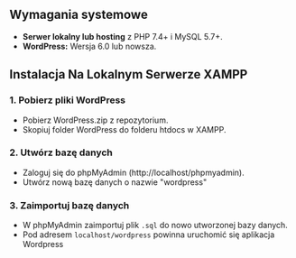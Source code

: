 
## Wymagania systemowe
- **Serwer lokalny lub hosting** z PHP 7.4+ i MySQL 5.7+. 
- **WordPress:** Wersja 6.0 lub nowsza.
  
## Instalacja Na Lokalnym Serwerze XAMPP
### 1. **Pobierz pliki WordPress**

- Pobierz WordPress.zip z repozytorium.
- Skopiuj folder WordPress do folderu htdocs w XAMPP.

### 2. **Utwórz bazę danych**

- Zaloguj się do phpMyAdmin (http://localhost/phpmyadmin).
- Utwórz nową bazę danych o nazwie "wordpress"

### 3. **Zaimportuj bazę danych**

- W phpMyAdmin zaimportuj plik `.sql` do nowo utworzonej bazy danych.
- Pod adresem `localhost/wordpress` powinna uruchomić się aplikacja Wordpress



